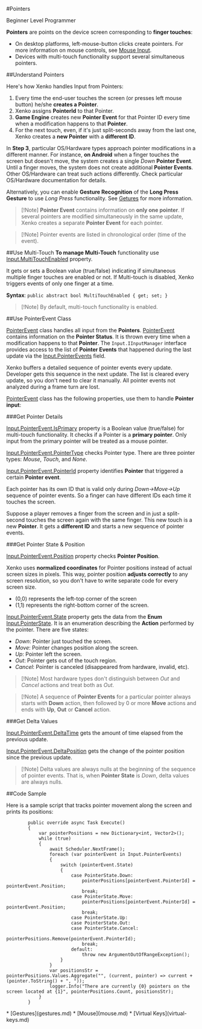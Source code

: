 #Pointers

<span class="label label-doc-level">Beginner</span>
<span class="label label-doc-audience">Level Programmer</span>

**Pointers** are points on the device screen corresponding to **finger touches**:
* On desktop platforms, left-mouse-button clicks create pointers. For more information on mouse controls, see [Mouse Input](mouse.md).
* Devices with multi-touch functionality support several simultaneous pointers.

##Understand Pointers

Here's how Xenko handles Input from Pointers:

1. Every time the end-user touches the screen (or presses left mouse button) he/she **creates a Pointer**.
2. Xenko assigns **PointerId** to that Pointer.
3. **Game Engine** creates new **Pointer Event** for that Pointer ID every time when a modification happens to that **Pointer**.
4. For the next touch, even, if it's just split-seconds away from the last one, Xenko creates a **new Pointer** with a **different ID**.

In **Step 3**, particular OS/Hardware types approach pointer modifications in a different manner.
For instance, **on Android** when a finger touches the screen but doesn't move, the system creates a single _Down_ **Pointer Event**.
Until a finger moves, the system does not create additional **Pointer Events**. Other OS/Hardware can treat such actions differently.
Check particular OS/Hardware documentation for details.

Alternatively, you can enable **Gesture Recognition** of the **Long Press Gesture** to use _Long Press_ functionality. See [Getures](gestures.md) for more information.

> [!Note] **Pointer Event** contains information on **only one pointer**.
> If several pointers are modified simultaneously in the same update,  Xenko creates a separate **Pointer Event** for each pointer.

> [!Note] Pointer events are listed in chronological order (time of the event).

##Use Multi-Touch
**To manage Multi-Touch** functionality use [Input.MultiTouchEnabled](xref="SiliconStudio.Xenko.Input.InputManager.MultiTouchEnabled") property.

It gets or sets a Boolean value (true/false) indicating if simultaneous multiple finger touches are enabled or not.
If Multi-touch is disabled, Xenko triggers events of only one finger at a time.

**Syntax**: ``public abstract bool MultiTouchEnabled { get; set; }``

> [!Note] By default, multi-touch functionality is enabled.

##Use PointerEvent Class

[PointerEvent](xref="SiliconStudio.Xenko.Input.PointerEvent") class handles all input from the **Pointers**.
[PointerEvent](xref="SiliconStudio.Xenko.Input.PointerEvent") contains information on the **Pointer Status**.
It is thrown every time when a modification happens to that **Pointer**.
The ```Input.IInputManager``` interface provides access to the list of **Pointer Events** that happened during the last update via the [Input.PointerEvents](xref="SiliconStudio.Xenko.Input.InputManager.PointerEvents") field.

Xenko buffers a detailed sequence of pointer events every update. Developer gets this sequence in the next update.
The list is cleared every update, so you don't need to clear it manually.
All pointer events not analyzed during a frame turn are lost.

[PointerEvent](xref="SiliconStudio.Xenko.Input.PointerEvent") class has the following properties, use them to handle **Pointer input**:

###Get Pointer Details

[Input.PointerEvent.IsPrimary](xref="SiliconStudio.Xenko.Input.PointerEvent.IsPrimary") property is a Boolean value (true/false) for multi-touch functionality. It checks if a Pointer is a **primary pointer**.
Only input from the primary pointer will be treated as a mouse pointer.

[Input.PointerEvent.PointerType](xref="SiliconStudio.Xenko.Input.PointerEvent.PointerType") checks Pointer type. There are three pointer types: _Mouse_, _Touch_, and _None_.

[Input.PointerEvent.PointerId](xref="SiliconStudio.Xenko.Input.PointerEvent.PointerId") property identifies **Pointer** that triggered a certain **Pointer event**.

Each pointer has its own ID that is valid only during _Down->Move->Up_ sequence of pointer events.
So a finger can have different IDs each time it touches the screen.

Suppose a player removes a finger from the screen and in just a split-second touches the screen again with the same finger.
This new touch is a new **Pointer**. It gets a **different ID** and starts a new sequence of pointer events.

###Get Pointer State & Position

[Input.PointerEvent.Position](xref="SiliconStudio.Xenko.Input.PointerEvent.Position") property checks **Pointer Position**.

Xenko uses **normalized coordinates** for Pointer positions instead of actual screen sizes in pixels.
This way, pointer position **adjusts correctly** to any screen resolution, so you don't have to write separate code for every screen size.

* (0,0) represents the left-top corner of the screen
* (1,1) represents the right-bottom corner of the screen.

[Input.PointerEvent.State](xref="SiliconStudio.Xenko.Input.PointerEvent.State") property gets the data from the **Enum** [Input.PointerState](xref="SiliconStudio.Xenko.Input.PointerState"). It is an enumeration describing the **Action** performed by the pointer. There are five states:

* _Down_: Pointer just touched the screen.
* _Move_: Pointer changes position along the screen.
* _Up_: Pointer left the screen.
* _Out_: Pointer gets out of the touch region.
* _Cancel_: Pointer is canceled (disappeared from hardware, invalid, etc).

> [!Note] Most hardware types don't distinguish between _Out_ and _Cancel_ actions and treat both as _Out_.

> [!Note] A sequence of **Pointer Events** for a particular pointer
> always starts with **Down** action, then followed by 0 or more **Move** actions
> and ends with **Up**, **Out** or **Cancel** action.


###Get Delta Values

[Input.PointerEvent.DeltaTime](xref="SiliconStudio.Xenko.Input.PointerEvent.DeltaTime") gets the amount of time elapsed from the previous update.

[Input.PointerEvent.DeltaPosition](xref="SiliconStudio.Xenko.Input.PointerEvent.DeltaPosition") gets the change of the pointer position since the previous update.

> [!Note] Delta values are always nulls at the beginning of the sequence of pointer events.
> That is, when **Pointer State** is _Down_, delta values are always nulls.

##Code Sample

Here is a sample script that tracks pointer movement along the screen and prints its positions:

```
        public override async Task Execute()
        {
            var pointerPositions = new Dictionary<int, Vector2>(); 
            while (true)
            {
                await Scheduler.NextFrame();
                foreach (var pointerEvent in Input.PointerEvents)
                {
                    switch (pointerEvent.State)
                    {
                        case PointerState.Down:
                            pointerPositions[pointerEvent.PointerId] = pointerEvent.Position;
                            break;
                        case PointerState.Move:
                            pointerPositions[pointerEvent.PointerId] = pointerEvent.Position;
                            break;
                        case PointerState.Up:
                        case PointerState.Out:
                        case PointerState.Cancel:
                            pointerPositions.Remove(pointerEvent.PointerId);
                            break;
                        default:
                            throw new ArgumentOutOfRangeException();
                    }
                }
                var positionsStr = pointerPositions.Values.Aggregate("", (current, pointer) => current + (pointer.ToString() + ", "));
                logger.Info("There are currently {0} pointers on the screen located at {1}", pointerPositions.Count, positionsStr);
            }
        }
```

<div class="doc-relatedtopics">
* [Gestures](gestures.md)
* [Mouse](mouse.md)
* [Virtual Keys](virtual-keys.md)
</div>
